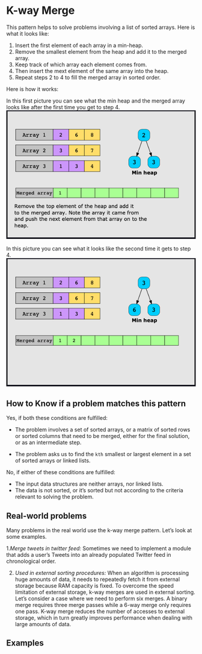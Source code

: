 # K-way Merge

This pattern helps to solve problems involving a list of sorted arrays. Here is
what it looks like: 

1. Insert the first element of each array in a min-heap. 
2. Remove the smallest element from the heap and add it to the merged array.
3. Keep track of which array each element comes from.
4. Then insert the mext element of the same array into the heap. 
5. Repeat steps 2 to 4 to fill the merged array in sorted order. 

Here is how it works: 

In this first picture you can see what the min heap and the merged array looks
like  after the first time you get to step 4. 
![K-wayMerge](kwaymerge1.png "K-way merge, after first time it gets to step 4.")

In this picture you can see what it looks like the second time it gets to step
4.
![K-wayMerge](kwaymerge2.png "K-way merge, second time it gest to step 4.")

## How to Know if a problem matches this pattern

Yes, if both these conditions are fulfilled:
* The problem involves a set of sorted arrays, or a matrix of sorted rows or 
sorted columns that need to be merged, either for the final solution, or as an 
intermediate step.

* The problem asks us to find the `kth` smallest or largest element in a set 
of sorted arrays or linked lists.

No, if either of these conditions are fulfilled:

* The input data structures are neither arrays, nor linked lists.
* The data is not sorted, or it’s sorted but not according to the criteria 
relevant to solving the problem.

## Real-world problems
Many problems in the real world use the k-way merge pattern. Let’s look at some examples.

1.*Merge tweets in twitter feed:* Sometimes we need to implement a module that 
adds a user’s Tweets into an already populated Twitter feed in chronological order.

2. *Used in external sorting procedures:* When an algorithm is processing huge 
amounts of data, it needs to repeatedly fetch it from external storage because 
RAM capacity is fixed. To overcome the speed limitation of external storage, 
k-way merges are used in external sorting. Let’s consider a case where we need 
to perform six merges. A binary merge requires three merge passes while a 
6-way merge only requires one pass. K-way merge reduces the number of accesses 
to external storage, which in turn greatly improves performance when dealing 
with large amounts of data.

## Examples

